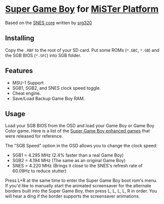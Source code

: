 # [Super Game Boy](https://en.wikipedia.org/wiki/Super_Game_Boy) for [MiSTer Platform](https://github.com/MiSTer-devel/Main_MiSTer/wiki)
 
Based on the [SNES core](https://github.com/MiSTer-devel/SNES_MiSTer) written by [srg320](https://github.com/srg320)

## Installing
Copy the `.RBF` to the root of your SD card. Put some ROMs (`*.GBC`, `*.GB`) and the SGB BIOS (`*.SFC`) into SGB folder.

## Features
* MSU-1 Support
* SGB1, SGB2, and SNES clock speed toggle.
* Cheat engine.
* Save/Load Backup Game Boy RAM.

## Usage
Load your SGB BIOS from the OSD and load your Game Boy or Game Boy Color game. Here is a list of the [Super Game Boy enhanced games](https://en.wikipedia.org/wiki/List_of_Super_Game_Boy_games) that were released for reference.

The "SGB Speed" option in the OSD allows you to change the clock speed:
* SGB1 = 4.295 MHz (2.4% faster than a real Game Boy)
* SGB2 = 4.194 MHz (The same as an original Game Boy)
* SNES = 4.220 MHz (Brings it close to the SNES's refresh rate of 60.09Hz to reduce stutter)

Press L+R at the same time to enter the Super Game Boy boot rom's menu. If you'd like to manually start the animated screensaver for the alternate borders built into the Super Game Boy, then press L, L, L, L, R in order. You will hear a ding if the border supports the screensaver animations.
